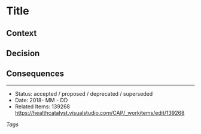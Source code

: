 # Title

## Context

## Decision

## Consequences


----
* Status: accepted / proposed / deprecated / superseded
* Date: 2018- MM - DD
* Related Items: 139268 
	https://healthcatalyst.visualstudio.com/CAP/_workitems/edit/139268

_Tags_
